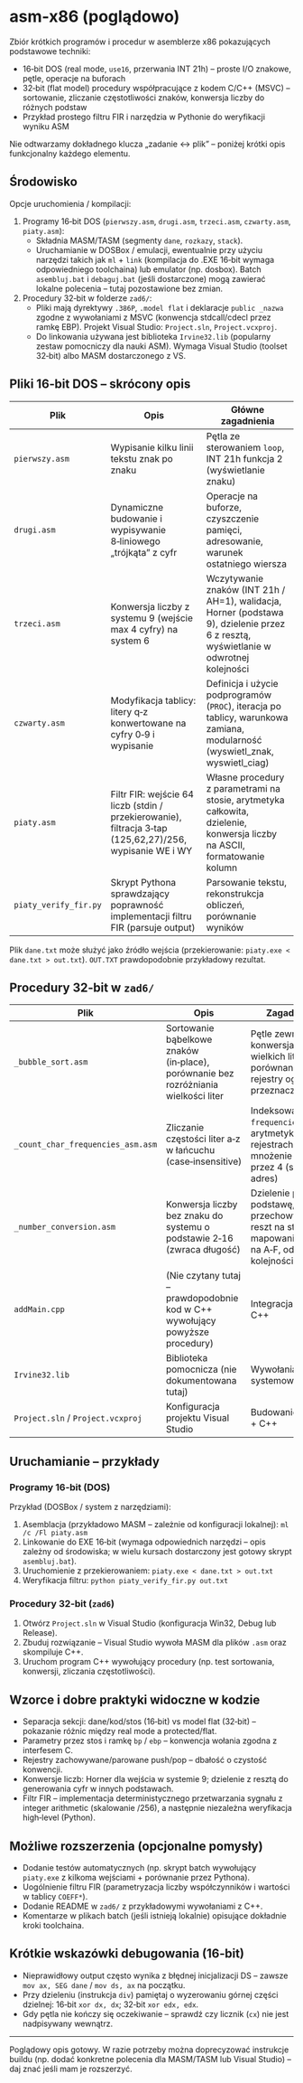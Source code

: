 # asm-x86 (poglądowo)

Zbiór krótkich programów i procedur w asemblerze x86 pokazujących podstawowe techniki:

- 16‑bit DOS (real mode, `use16`, przerwania INT 21h) – proste I/O znakowe, pętle, operacje na buforach
- 32‑bit (flat model) procedury współpracujące z kodem C/C++ (MSVC) – sortowanie, zliczanie częstotliwości znaków, konwersja liczby do różnych podstaw
- Przykład prostego filtru FIR i narzędzia w Pythonie do weryfikacji wyniku ASM

Nie odtwarzamy dokładnego klucza „zadanie ↔ plik” – poniżej krótki opis funkcjonalny każdego elementu.

## Środowisko

Opcje uruchomienia / kompilacji:

1. Programy 16‑bit DOS (`pierwszy.asm`, `drugi.asm`, `trzeci.asm`, `czwarty.asm`, `piaty.asm`):
   - Składnia MASM/TASM (segmenty `dane`, `rozkazy`, `stack`).
   - Uruchamianie w DOSBox / emulacji, ewentualnie przy użyciu narzędzi takich jak `ml` + `link` (kompilacja do .EXE 16‑bit wymaga odpowiedniego toolchaina) lub emulator (np. dosbox). Batch `asembluj.bat` i `debaguj.bat` (jeśli dostarczone) mogą zawierać lokalne polecenia – tutaj pozostawione bez zmian.
2. Procedury 32‑bit w folderze `zad6/`:
   - Pliki mają dyrektywy `.386P`, `.model flat` i deklaracje `public _nazwa` zgodne z wywołaniami z MSVC (konwencja stdcall/cdecl przez ramkę EBP). Projekt Visual Studio: `Project.sln`, `Project.vcxproj`.
   - Do linkowania używana jest biblioteka `Irvine32.lib` (popularny zestaw pomocniczy dla nauki ASM). Wymaga Visual Studio (toolset 32‑bit) albo MASM dostarczonego z VS.

## Pliki 16‑bit DOS – skrócony opis

| Plik | Opis | Główne zagadnienia |
|------|------|--------------------|
| `pierwszy.asm` | Wypisanie kilku linii tekstu znak po znaku | Pętla ze sterowaniem `loop`, INT 21h funkcja 2 (wyświetlanie znaku) |
| `drugi.asm` | Dynamiczne budowanie i wypisywanie 8‑liniowego „trójkąta” z cyfr | Operacje na buforze, czyszczenie pamięci, adresowanie, warunek ostatniego wiersza |
| `trzeci.asm` | Konwersja liczby z systemu 9 (wejście max 4 cyfry) na system 6 | Wczytywanie znaków (INT 21h / AH=1), walidacja, Horner (podstawa 9), dzielenie przez 6 z resztą, wyświetlanie w odwrotnej kolejności |
| `czwarty.asm` | Modyfikacja tablicy: litery q‑z konwertowane na cyfry 0‑9 i wypisanie | Definicja i użycie podprogramów (`PROC`), iteracja po tablicy, warunkowa zamiana, modularność (wyswietl_znak, wyswietl_ciag) |
| `piaty.asm` | Filtr FIR: wejście 64 liczb (stdin / przekierowanie), filtracja 3‑tap (125,62,27)/256, wypisanie WE i WY | Własne procedury z parametrami na stosie, arytmetyka całkowita, dzielenie, konwersja liczby na ASCII, formatowanie kolumn |
| `piaty_verify_fir.py` | Skrypt Pythona sprawdzający poprawność implementacji filtru FIR (parsuje output) | Parsowanie tekstu, rekonstrukcja obliczeń, porównanie wyników |

Plik `dane.txt` może służyć jako źródło wejścia (przekierowanie: `piaty.exe < dane.txt > out.txt`). `OUT.TXT` prawdopodobnie przykładowy rezultat.

## Procedury 32‑bit w `zad6/`

| Plik | Opis | Zagadnienia |
|------|------|-------------|
| `_bubble_sort.asm` | Sortowanie bąbelkowe znaków (in‑place), porównanie bez rozróżniania wielkości liter | Pętle zewn./wewn., konwersja do wielkich liter przed porównaniem, rejestry ogólnego przeznaczenia |
| `_count_char_frequencies_asm.asm` | Zliczanie częstości liter a‑z w łańcuchu (case‑insensitive) | Indeksowanie `frequencies[index]`, arytmetyka na rejestrach 32‑bit, mnożenie indeksu przez 4 (skalowany adres) |
| `_number_conversion.asm` | Konwersja liczby bez znaku do systemu o podstawie 2‑16 (zwraca długość) | Dzielenie przez podstawę, przechowywanie reszt na stosie, mapowanie 10‑15 na A‑F, odwracanie kolejności |
| `addMain.cpp` | (Nie czytany tutaj – prawdopodobnie kod w C++ wywołujący powyższe procedury) | Integracja ASM <-> C++ |
| `Irvine32.lib` | Biblioteka pomocnicza (nie dokumentowana tutaj) | Wywołania usług systemowych, I/O |
| `Project.sln` / `Project.vcxproj` | Konfiguracja projektu Visual Studio | Budowanie MASM + C++ |

## Uruchamianie – przykłady

### Programy 16‑bit (DOS)

Przykład (DOSBox / system z narzędziami):

1. Asemblacja (przykładowo MASM – zależnie od konfiguracji lokalnej):
   `ml /c /Fl piaty.asm`
2. Linkowanie do EXE 16‑bit (wymaga odpowiednich narzędzi – opis zależny od środowiska; w wielu kursach dostarczony jest gotowy skrypt `asembluj.bat`).
3. Uruchomienie z przekierowaniem:
   `piaty.exe < dane.txt > out.txt`
4. Weryfikacja filtru:
   `python piaty_verify_fir.py out.txt`

### Procedury 32‑bit (`zad6`)

1. Otwórz `Project.sln` w Visual Studio (konfiguracja Win32, Debug lub Release).
2. Zbuduj rozwiązanie – Visual Studio wywoła MASM dla plików `.asm` oraz skompiluje C++.
3. Uruchom program C++ wywołujący procedury (np. test sortowania, konwersji, zliczania częstotliwości).

## Wzorce i dobre praktyki widoczne w kodzie

- Separacja sekcji: dane/kod/stos (16‑bit) vs model flat (32‑bit) – pokazanie różnic między real mode a protected/flat.
- Parametry przez stos i ramkę `bp` / `ebp` – konwencja wołania zgodna z interfesem C.
- Rejestry zachowywane/parowane push/pop – dbałość o czystość konwencji.
- Konwersje liczb: Horner dla wejścia w systemie 9; dzielenie z resztą do generowania cyfr w innych podstawach.
- Filtr FIR – implementacja deterministycznego przetwarzania sygnału z integer arithmetic (skalowanie /256), a następnie niezależna weryfikacja high‑level (Python).

## Możliwe rozszerzenia (opcjonalne pomysły)

- Dodanie testów automatycznych (np. skrypt batch wywołujący `piaty.exe` z kilkoma wejściami + porównanie przez Pythona).
- Uogólnienie filtru FIR (parametryzacja liczby współczynników i wartości w tablicy `COEFF*`).
- Dodanie README w `zad6/` z przykładowymi wywołaniami z C++.
- Komentarze w plikach batch (jeśli istnieją lokalnie) opisujące dokładnie kroki toolchaina.

## Krótkie wskazówki debugowania (16‑bit)

- Nieprawidłowy output często wynika z błędnej inicjalizacji DS – zawsze `mov ax, SEG dane` / `mov ds, ax` na początku.
- Przy dzieleniu (instrukcja `div`) pamiętaj o wyzerowaniu górnej części dzielnej: 16‑bit `xor dx, dx`; 32‑bit `xor edx, edx`.
- Gdy pętla nie kończy się oczekiwanie – sprawdź czy licznik (`cx`) nie jest nadpisywany wewnątrz.

---

Poglądowy opis gotowy. W razie potrzeby można doprecyzować instrukcje buildu (np. dodać konkretne polecenia dla MASM/TASM lub Visual Studio) – daj znać jeśli mam je rozszerzyć.
